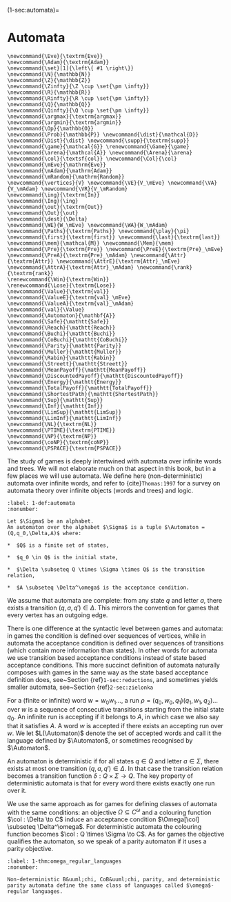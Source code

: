 (1-sec:automata)=
# Automata

```{math}
\newcommand{\Eve}{\textrm{Eve}}
\newcommand{\Adam}{\textrm{Adam}}
\newcommand{\set}[1]{\left\{ #1 \right\}}
\newcommand{\N}{\mathbb{N}}
\newcommand{\Z}{\mathbb{Z}}
\newcommand{\Zinfty}{\Z \cup \set{\pm \infty}}
\newcommand{\R}{\mathbb{R}}
\newcommand{\Rinfty}{\R \cup \set{\pm \infty}}
\newcommand{\Q}{\mathbb{Q}}
\newcommand{\Qinfty}{\Q \cup \set{\pm \infty}}
\newcommand{\argmax}{\textrm{argmax}}
\newcommand{\argmin}{\textrm{argmin}}
\newcommand{\Op}{\mathbb{O}}
\newcommand{\Prob}{\mathbb{P}} \newcommand{\dist}{\mathcal{D}} \newcommand{\Dist}{\dist} \newcommand{\supp}{\textrm{supp}} 
\newcommand{\game}{\mathcal{G}} \renewcommand{\Game}{\game} \newcommand{\arena}{\mathcal{A}} \newcommand{\Arena}{\arena} 
\newcommand{\col}{\textsf{col}} \newcommand{\Col}{\col} 
\newcommand{\mEve}{\mathrm{Eve}}
\newcommand{\mAdam}{\mathrm{Adam}}
\newcommand{\mRandom}{\mathrm{Random}}
\newcommand{\vertices}{V} \newcommand{\VE}{V_\mEve} \newcommand{\VA}{V_\mAdam} \newcommand{\VR}{V_\mRandom} 
\newcommand{\ing}{\textrm{In}}
\newcommand{\Ing}{\ing}
\newcommand{\out}{\textrm{Out}}
\newcommand{\Out}{\out}
\newcommand{\dest}{\Delta} 
\newcommand{\WE}{W_\mEve} \newcommand{\WA}{W_\mAdam} 
\newcommand{\Paths}{\textrm{Paths}} \newcommand{\play}{\pi} \newcommand{\first}{\textrm{first}} \newcommand{\last}{\textrm{last}} 
\newcommand{\mem}{\mathcal{M}} \newcommand{\Mem}{\mem} 
\newcommand{\Pre}{\textrm{Pre}} \newcommand{\PreE}{\textrm{Pre}_\mEve} \newcommand{\PreA}{\textrm{Pre}_\mAdam} \newcommand{\Attr}{\textrm{Attr}} \newcommand{\AttrE}{\textrm{Attr}_\mEve} \newcommand{\AttrA}{\textrm{Attr}_\mAdam} \newcommand{\rank}{\textrm{rank}}
\renewcommand{\Win}{\textrm{Win}} 
\renewcommand{\Lose}{\textrm{Lose}} 
\newcommand{\Value}{\textrm{val}} 
\newcommand{\ValueE}{\textrm{val}_\mEve} 
\newcommand{\ValueA}{\textrm{val}_\mAdam}
\newcommand{\val}{\Value} 
\newcommand{\Automaton}{\mathbf{A}} 
\newcommand{\Safe}{\mathtt{Safe}}
\newcommand{\Reach}{\mathtt{Reach}} 
\newcommand{\Buchi}{\mathtt{Buchi}} 
\newcommand{\CoBuchi}{\mathtt{CoBuchi}} 
\newcommand{\Parity}{\mathtt{Parity}} 
\newcommand{\Muller}{\mathtt{Muller}} 
\newcommand{\Rabin}{\mathtt{Rabin}} 
\newcommand{\Streett}{\mathtt{Streett}} 
\newcommand{\MeanPayoff}{\mathtt{MeanPayoff}} 
\newcommand{\DiscountedPayoff}{\mathtt{DiscountedPayoff}}
\newcommand{\Energy}{\mathtt{Energy}}
\newcommand{\TotalPayoff}{\mathtt{TotalPayoff}}
\newcommand{\ShortestPath}{\mathtt{ShortestPath}}
\newcommand{\Sup}{\mathtt{Sup}}
\newcommand{\Inf}{\mathtt{Inf}}
\newcommand{\LimSup}{\mathtt{LimSup}}
\newcommand{\LimInf}{\mathtt{LimInf}}
\newcommand{\NL}{\textrm{NL}}
\newcommand{\PTIME}{\textrm{PTIME}}
\newcommand{\NP}{\textrm{NP}}
\newcommand{\coNP}{\textrm{coNP}}
\newcommand{\PSPACE}{\textrm{PSPACE}}
```
The study of games is deeply intertwined with automata over infinite words and trees.
We will not elaborate much on that aspect in this book, but in a few places we will use automata.
We define here (non-deterministic) automata over infinite words, and refer to {cite}`Thomas:1997`
for a survey on automata theory over infinite objects (words and trees) and logic.

```{prf:definition} Automata
:label: 1-def:automata
:nonumber:

Let $\Sigma$ be an alphabet.
An automaton over the alphabet $\Sigma$ is a tuple $\Automaton = (Q,q_0,\Delta,A)$ where:

*  $Q$ is a finite set of states,

*  $q_0 \in Q$ is the initial state,

*  $\Delta \subseteq Q \times \Sigma \times Q$ is the transition relation,

*  $A \subseteq \Delta^\omega$ is the acceptance condition.

```

We assume that automata are complete: from any state $q$ and letter $a$,
there exists a transition $(q,a,q') \in \Delta$. 
This mirrors the convention for games that every vertex has an outgoing edge.

There is one difference at the syntactic level between games and automata: 
in games the condition is defined over sequences of vertices, 
while in automata the acceptance condition is defined over sequences of transitions (which contain more information than states).
In other words for automata we use transition based acceptance conditions instead of state based acceptance conditions.
This more succinct definition of automata naturally composes with games in the same way as the state based acceptance definition does,
see~Section {ref}`1-sec:reductions`, and sometimes yields smaller automata, see~Section {ref}`2-sec:zielonka`


For a (finite or infinite) word $w = w_0 w_1 \dots$, a run $\rho = (q_0,w_0,q_1)(q_1,w_1,q_2) \dots$ over $w$ is a sequence of consecutive transitions starting from the initial state $q_0$.
An infinite run is accepting if it belongs to $A$, in which case we also say that it satisfies $A$.
A word $w$ is accepted if there exists an accepting run over $w$. 
We let $L(\Automaton)$ denote the set of accepted words and call it the language defined by $\Automaton$,
or sometimes recognised by $\Automaton$.


An automaton is deterministic if for all states $q \in Q$ and letter $a \in \Sigma$, there exists at most one transition $(q,a,q') \in \Delta$.
In that case the transition relation becomes a transition function $\delta : Q \times \Sigma \to Q$.
The key property of deterministic automata is that for every word there exists exactly one run over it.


We use the same approach as for games for defining classes of automata with the same conditions:
an objective $\Omega \subseteq C^\omega$ and a colouring function $\col : \Delta \to C$ 
induce an acceptance condition $\Omega[\col] \subseteq \Delta^\omega$.
For deterministic automata the colouring function becomes $\col : Q \times \Sigma \to C$.
As for games the objective qualifies the automaton, so we speak of a parity automaton if it uses a parity objective.

```{prf:theorem} Omega-regular languages
:label: 1-thm:omega_regular_languages
:nonumber:

Non-deterministic B&uuml;chi, CoB&uuml;chi, parity, and deterministic parity automata define the same class of languages called $\omega$-regular languages.

```


